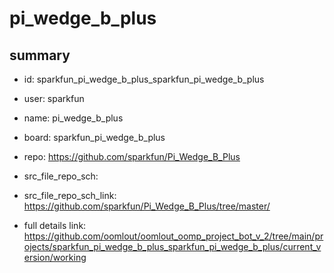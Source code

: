 # pi_wedge_b_plus
 
## summary 
* id: sparkfun_pi_wedge_b_plus_sparkfun_pi_wedge_b_plus
* user: sparkfun
* name: pi_wedge_b_plus
* board: sparkfun_pi_wedge_b_plus
* repo: https://github.com/sparkfun/Pi_Wedge_B_Plus



* src_file_repo_sch: 
* src_file_repo_sch_link: https://github.com/sparkfun/Pi_Wedge_B_Plus/tree/master/
* full details link: https://github.com/oomlout/oomlout_oomp_project_bot_v_2/tree/main/projects/sparkfun_pi_wedge_b_plus_sparkfun_pi_wedge_b_plus/current_version/working  







